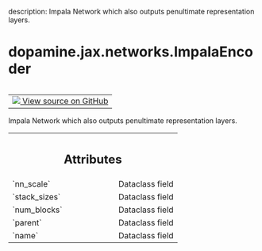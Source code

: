 description: Impala Network which also outputs penultimate representation layers.

<div itemscope itemtype="http://developers.google.com/ReferenceObject">
<meta itemprop="name" content="dopamine.jax.networks.ImpalaEncoder" />
<meta itemprop="path" content="Stable" />
</div>

# dopamine.jax.networks.ImpalaEncoder

<!-- Insert buttons and diff -->

<table class="tfo-notebook-buttons tfo-api nocontent" align="left">
<td>
  <a target="_blank" href="https://github.com/google/dopamine/tree/master/dopamine/jax/networks.py#L98-L121">
    <img src="https://www.tensorflow.org/images/GitHub-Mark-32px.png" />
    View source on GitHub
  </a>
</td>
</table>



Impala Network which also outputs penultimate representation layers.

<!-- Placeholder for "Used in" -->




<!-- Tabular view -->
 <table class="responsive fixed orange">
<colgroup><col width="214px"><col></colgroup>
<tr><th colspan="2"><h2 class="add-link">Attributes</h2></th></tr>

<tr>
<td>
`nn_scale`<a id="nn_scale"></a>
</td>
<td>
Dataclass field
</td>
</tr><tr>
<td>
`stack_sizes`<a id="stack_sizes"></a>
</td>
<td>
Dataclass field
</td>
</tr><tr>
<td>
`num_blocks`<a id="num_blocks"></a>
</td>
<td>
Dataclass field
</td>
</tr><tr>
<td>
`parent`<a id="parent"></a>
</td>
<td>
Dataclass field
</td>
</tr><tr>
<td>
`name`<a id="name"></a>
</td>
<td>
Dataclass field
</td>
</tr>
</table>



